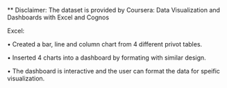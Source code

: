 ** Disclaimer: The dataset is provided by Coursera: Data Visualization and Dashboards with Excel and Cognos

Excel:

• Created a bar, line and column chart from 4 different privot tables.

• Inserted 4 charts into a dashboard by formating with similar design.

• The dashboard is interactive and the user can format the data for speific visualization.
